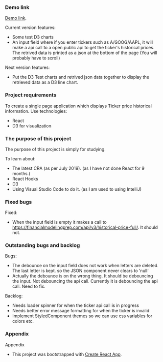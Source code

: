 ### Demo link
[Demo link](http://wonderful-songs.surge.sh).

Current version features:
- Some test D3 charts
- An input field where if you enter tickers such as A/GOOG/AAPL, it will make a api call to a open public api to get the ticker's historical prices. The retrived data is printed as a json at the bottom of the page (You will probably have to scroll)

Next version features:
- Put the D3 Test charts and retrived json data together to display the retrieved data as a D3 line chart.

### Project requirements
To create a single page application which displays Ticker price historical information.
Use technologies:
- React
- D3 for visualization

### The purpose of this project
The purpose of this project is simply for studying.

To learn about:
- The latest CRA (as per July 2019). (as I have not done React for 9 months.)
- React Hooks
- D3
- Using Visual Studio Code to do it. (as I am used to using IntelliJ)

### Fixed bugs
Fixed:
- When the input field is empty it makes a call to https://financialmodelingprep.com/api/v3/historical-price-full/. It should not.


### Outstanding bugs and backlog

Bugs:
- The debounce on the input field does not work when letters are deleted. The last letter is kept. so the JSON component never clears to 'null'
- Actually the debounce is on the wrong thing. It should be debouncing the input. Not debouncing the api call. Currently it is debouncing the api call. Need to fix.

Backlog:
- Needs loader spinner for when the ticker api call is in progress
- Needs better error message formatting for when the ticker is invalid
- Implement StyledComponent themes so we can use css variables for colors etc.

### Appendix

Appendix
- This project was bootstrapped with [Create React App](https://github.com/facebook/create-react-app).

